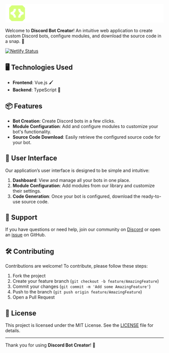 <img src="../assets/logo-DBM.png" />

Welcome to **Discord Bot Creator**! An intuitive web application to create custom Discord bots, configure modules, and download the source code in a snap. 🚀

[![Netlify Status](https://api.netlify.com/api/v1/badges/127dfb02-6ed9-4061-ab19-0fc33699a5e2/deploy-status)](https://app.netlify.com/sites/phenomenal-biscuit-8c84fd/deploys)

## 🖥️ Technologies Used

- **Frontend**: Vue.js 🖌️
- **Backend**: TypeScript 🧩

## 📦 Features

- **Bot Creation**: Create Discord bots in a few clicks.
- **Module Configuration**: Add and configure modules to customize your bot's functionality.
- **Source Code Download**: Easily retrieve the configured source code for your bot.

## 🎨 User Interface

Our application’s user interface is designed to be simple and intuitive:

1. **Dashboard**: View and manage all your bots in one place.
2. **Module Configuration**: Add modules from our library and customize their settings.
3. **Code Generation**: Once your bot is configured, download the ready-to-use source code.

## 💬 Support

If you have questions or need help, join our community on [Discord](https://discord.gg/esmPQUjJzt) or open an [issue](https://github.com/Discord-Bot-Maker-by-ifanoxy/discord-bot-creator/issues) on GitHub.

## 🛠️ Contributing

Contributions are welcome! To contribute, please follow these steps:

1. Fork the project
2. Create your feature branch (`git checkout -b feature/AmazingFeature`)
3. Commit your changes (`git commit -m 'Add some AmazingFeature'`)
4. Push to the branch (`git push origin feature/AmazingFeature`)
5. Open a Pull Request

## 📜 License

This project is licensed under the MIT License. See the [LICENSE](LICENSE) file for details.

---

Thank you for using **Discord Bot Creator**! 🎉

